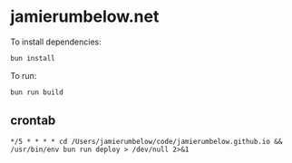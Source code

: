 # jamierumbelow.net

To install dependencies:

```bash
bun install
```

To run:

```bash
bun run build
```

## crontab

```
*/5 * * * * cd /Users/jamierumbelow/code/jamierumbelow.github.io && /usr/bin/env bun run deploy > /dev/null 2>&1
```
